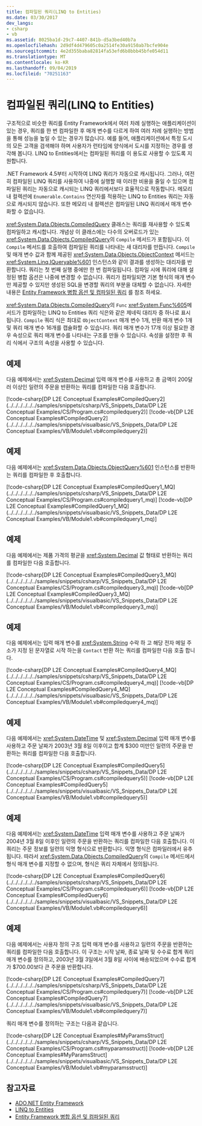 ```yaml
---
title: 컴파일된 쿼리(LINQ to Entities)
ms.date: 03/30/2017
dev_langs:
- csharp
- vb
ms.assetid: 8025ba1d-29c7-4407-841b-d5a3bed40b7a
ms.openlocfilehash: 2d9df4d479605c0a2514fe30a9150ab7bcfe904e
ms.sourcegitcommit: 4e2d355baba82814fa53efd6b8bbb45bfe054d11
ms.translationtype: MT
ms.contentlocale: ko-KR
ms.lasthandoff: 09/04/2019
ms.locfileid: "70251163"
---
```

# <a name="compiled-queries--linq-to-entities"></a>컴파일된 쿼리(LINQ to Entities)
구조적으로 비슷한 쿼리를 Entity Framework에서 여러 차례 실행하는 애플리케이션이 있는 경우, 쿼리를 한 번 컴파일한 후 매개 변수를 다르게 하여 여러 차례 실행하는 방법을 통해 성능을 높일 수 있는 경우가 많습니다. 예를 들어, 애플리케이션에서 특정 도시의 모든 고객을 검색해야 하며 사용자가 런타임에 양식에서 도시를 지정하는 경우를 생각해 봅니다. LINQ to Entities에서는 컴파일된 쿼리를 이 용도로 사용할 수 있도록 지원합니다.  
  
 .NET Framework 4.5부터 시작하여 LINQ 쿼리가 자동으로 캐시됩니다. 그러나, 여전히 컴파일된 LINQ 쿼리를 사용하여 나중에 실행할 때 이러한 비용을 줄일 수 있으며 컴파일된 쿼리는 자동으로 캐시되는 LINQ 쿼리에서보다 효율적으로 작동합니다. 메모리 내 컬렉션에 `Enumerable.Contains` 연산자를 적용하는 LINQ to Entities 쿼리는 자동으로 캐시되지 않습니다. 또한 메모리 내 컬렉션은 컴파일된 LINQ 쿼리에서 매개 변수화할 수 없습니다.  
  
 <xref:System.Data.Objects.CompiledQuery> 클래스는 쿼리를 재사용할 수 있도록 컴파일하고 캐시합니다. 개념상 이 클래스에는 다수의 오버로드가 있는 <xref:System.Data.Objects.CompiledQuery>의 `Compile` 메서드가 포함됩니다. 이 `Compile` 메서드를 호출하여 컴파일된 쿼리를 나타내는 새 대리자를 만듭니다. `Compile` 및 매개 변수 값과 함께 제공된 <xref:System.Data.Objects.ObjectContext> 메서드는 <xref:System.Linq.IQueryable%601> 인스턴스와 같이 결과를 생성하는 대리자를 반환합니다. 쿼리는 첫 번째 실행 중에만 한 번 컴파일됩니다. 컴파일 시에 쿼리에 대해 설정된 병합 옵션은 나중에 변경할 수 없습니다. 쿼리가 컴파일되면 기본 형식의 매개 변수만 제공할 수 있지만 생성된 SQL을 변경할 쿼리의 부분을 대체할 수 없습니다. 자세한 내용은 [Entity Framework 병합 옵션 및 컴파일된 쿼리](https://go.microsoft.com/fwlink/?LinkId=199591) 를 참조 하세요.  
  
 <xref:System.Data.Objects.CompiledQuery>의 `Func` <xref:System.Func%605>메서드가 컴파일하는 LINQ to Entities 쿼리 식은와 같은 제네릭 대리자 중 하나로 표시 됩니다. `Compile` 쿼리 식은 최대로 `ObjectContext` 매개 변수 1개, 반환 매개 변수 1개 및 쿼리 매개 변수 16개를 캡슐화할 수 있습니다. 쿼리 매개 변수가 17개 이상 필요한 경우 속성으로 쿼리 매개 변수를 나타내는 구조를 만들 수 있습니다. 속성을 설정한 후 쿼리 식에서 구조의 속성을 사용할 수 있습니다.  
  
## <a name="example"></a>예제  
 다음 예제에서는 <xref:System.Decimal> 입력 매개 변수를 사용하고 총 금액이 200달러 이상인 일련의 주문을 반환하는 쿼리를 컴파일한 다음 호출합니다.  
  
 [!code-csharp[DP L2E Conceptual Examples#CompiledQuery2](../../../../../../samples/snippets/csharp/VS_Snippets_Data/DP L2E Conceptual Examples/CS/Program.cs#compiledquery2)]
 [!code-vb[DP L2E Conceptual Examples#CompiledQuery2](../../../../../../samples/snippets/visualbasic/VS_Snippets_Data/DP L2E Conceptual Examples/VB/Module1.vb#compiledquery2)]  
  
## <a name="example"></a>예제  
 다음 예제에서는 <xref:System.Data.Objects.ObjectQuery%601> 인스턴스를 반환하는 쿼리를 컴파일한 후 호출합니다.  
  
 [!code-csharp[DP L2E Conceptual Examples#CompiledQuery1_MQ](../../../../../../samples/snippets/csharp/VS_Snippets_Data/DP L2E Conceptual Examples/CS/Program.cs#compiledquery1_mq)]
 [!code-vb[DP L2E Conceptual Examples#CompiledQuery1_MQ](../../../../../../samples/snippets/visualbasic/VS_Snippets_Data/DP L2E Conceptual Examples/VB/Module1.vb#compiledquery1_mq)]  
  
## <a name="example"></a>예제  
 다음 예제에서는 제품 가격의 평균을 <xref:System.Decimal> 값 형태로 반환하는 쿼리를 컴파일한 다음 호출합니다.  
  
 [!code-csharp[DP L2E Conceptual Examples#CompiledQuery3_MQ](../../../../../../samples/snippets/csharp/VS_Snippets_Data/DP L2E Conceptual Examples/CS/Program.cs#compiledquery3_mq)]
 [!code-vb[DP L2E Conceptual Examples#CompiledQuery3_MQ](../../../../../../samples/snippets/visualbasic/VS_Snippets_Data/DP L2E Conceptual Examples/VB/Module1.vb#compiledquery3_mq)]  
  
## <a name="example"></a>예제  
 다음 예제에서는 입력 매개 변수를 <xref:System.String> 수락 하 고 해당 전자 메일 주소가 지정 된 문자열로 시작 하는을 `Contact` 반환 하는 쿼리를 컴파일한 다음 호출 합니다.  
  
 [!code-csharp[DP L2E Conceptual Examples#CompiledQuery4_MQ](../../../../../../samples/snippets/csharp/VS_Snippets_Data/DP L2E Conceptual Examples/CS/Program.cs#compiledquery4_mq)]
 [!code-vb[DP L2E Conceptual Examples#CompiledQuery4_MQ](../../../../../../samples/snippets/visualbasic/VS_Snippets_Data/DP L2E Conceptual Examples/VB/Module1.vb#compiledquery4_mq)]  
  
## <a name="example"></a>예제  
 다음 예제에서는 <xref:System.DateTime> 및 <xref:System.Decimal> 입력 매개 변수를 사용하고 주문 날짜가 2003년 3월 8일 이후이고 합계 $300 미만인 일련의 주문을 반환하는 쿼리를 컴파일한 다음 호출합니다.  
  
 [!code-csharp[DP L2E Conceptual Examples#CompiledQuery5](../../../../../../samples/snippets/csharp/VS_Snippets_Data/DP L2E Conceptual Examples/CS/Program.cs#compiledquery5)]
 [!code-vb[DP L2E Conceptual Examples#CompiledQuery5](../../../../../../samples/snippets/visualbasic/VS_Snippets_Data/DP L2E Conceptual Examples/VB/Module1.vb#compiledquery5)]  
  
## <a name="example"></a>예제  
 다음 예제에서는 <xref:System.DateTime> 입력 매개 변수를 사용하고 주문 날짜가 2004년 3월 8일 이후인 일련의 주문을 반환하는 쿼리를 컴파일한 다음 호출합니다. 이 쿼리는 주문 정보를 일련의 익명 형식으로 반환합니다. 익명 형식은 컴파일러에서 유추됩니다. 따라서 <xref:System.Data.Objects.CompiledQuery>의 `Compile` 메서드에서 형식 매개 변수를 지정할 수 없으며, 형식은 쿼리 자체에서 정의됩니다.  
  
 [!code-csharp[DP L2E Conceptual Examples#CompiledQuery6](../../../../../../samples/snippets/csharp/VS_Snippets_Data/DP L2E Conceptual Examples/CS/Program.cs#compiledquery6)]
 [!code-vb[DP L2E Conceptual Examples#CompiledQuery6](../../../../../../samples/snippets/visualbasic/VS_Snippets_Data/DP L2E Conceptual Examples/VB/Module1.vb#compiledquery6)]  
  
## <a name="example"></a>예제  
 다음 예제에서는 사용자 정의 구조 입력 매개 변수를 사용하고 일련의 주문을 반환하는 쿼리를 컴파일한 다음 호출합니다. 이 구조는 시작 날짜, 종료 날짜 및 수수료 합계 쿼리 매개 변수를 정의하고, 2003년 3월 3일에서 3월 8일 사이에 배송되었으며 수수료 합계가 $700.00보다 큰 주문을 반환합니다.  
  
 [!code-csharp[DP L2E Conceptual Examples#CompiledQuery7](../../../../../../samples/snippets/csharp/VS_Snippets_Data/DP L2E Conceptual Examples/CS/Program.cs#compiledquery7)]
 [!code-vb[DP L2E Conceptual Examples#CompiledQuery7](../../../../../../samples/snippets/visualbasic/VS_Snippets_Data/DP L2E Conceptual Examples/VB/Module1.vb#compiledquery7)]  
  
 쿼리 매개 변수를 정의하는 구조는 다음과 같습니다.  
  
 [!code-csharp[DP L2E Conceptual Examples#MyParamsStruct](../../../../../../samples/snippets/csharp/VS_Snippets_Data/DP L2E Conceptual Examples/CS/Program.cs#myparamsstruct)]
 [!code-vb[DP L2E Conceptual Examples#MyParamsStruct](../../../../../../samples/snippets/visualbasic/VS_Snippets_Data/DP L2E Conceptual Examples/VB/Module1.vb#myparamsstruct)]  
  
## <a name="see-also"></a>참고자료

- [ADO.NET Entity Framework](../index.md)
- [LINQ to Entities](linq-to-entities.md)
- [Entity Framework 병합 옵션 및 컴파일된 쿼리](https://go.microsoft.com/fwlink/?LinkId=199591)
